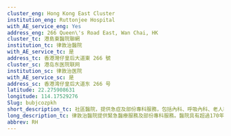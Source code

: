 ```yaml
---
cluster_eng: Hong Kong East Cluster
institution_eng: Ruttonjee Hospital
with_AE_service_eng: Yes
address_eng: 266 Queen\'s Road East, Wan Chai, HK
cluster_tc: 港島東醫院聯網
institution_tc: 律敦治醫院
with_AE_service_tc: 是
address_tc: 香港灣仔皇后大道東 266 號
cluster_sc: 港岛东医院联网
institution_sc: 律敦治医院
with_AE_service_sc: 是
address_sc: 香港湾仔皇后大道东 266 号
latitude: 22.275908631
longitude: 114.17529276
Slug: bubjcozpkh
short_description_tc: 社區醫院，提供急症及部份專科服務，包括內科、呼吸內科、老人科及外科。
long_description_tc: 律敦治醫院提供緊急醫療服務及部份專科服務。醫院具有超過170年歷史，曾用作海員及軍事醫院，後期專門為肺結核病患者提供服務。1991年正式成為一間全科醫院。醫院大樓已重建，而服務範圍更貼合社區的需求。1998年，律敦治醫院與鄧肇堅醫院已進行管理合併，進一步節省資源和提高效率。
abbrev: RH
---
```

